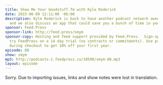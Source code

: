 ```yaml
---
title: Show Me Your Goodstuff.fm with Kyle Roderick
date: 2015-06-09 12:11:00 -06:00
description: Kyle Roderick is back to have another podcast network owner therapy session
  and we also discuss an app that could save you a bunch of time in your podcast production.
sponsor: Feed.Press
sponsor-link: http://feed.press/smym
sponsor-copy: Hosting and feed support provided by Feed.Press.  Sign-up today and
  try FeedPress on a 14 day trial (no contracts or commitments). Use promo code "smym"
  during checkout to get 10% off your first year.
episode: 88
show: smym
mp3: http://podcasts-1.feedpress.co/10590/smym-88.mp3
layout: episode
---
```


Sorry. Due to importing issues, links and show notes were lost in translation.

